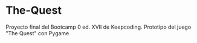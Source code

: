 # The-Quest
Proyecto final del Bootcamp 0 ed. XVII de Keepcoding. Prototipo del juego "The Quest" con Pygame
